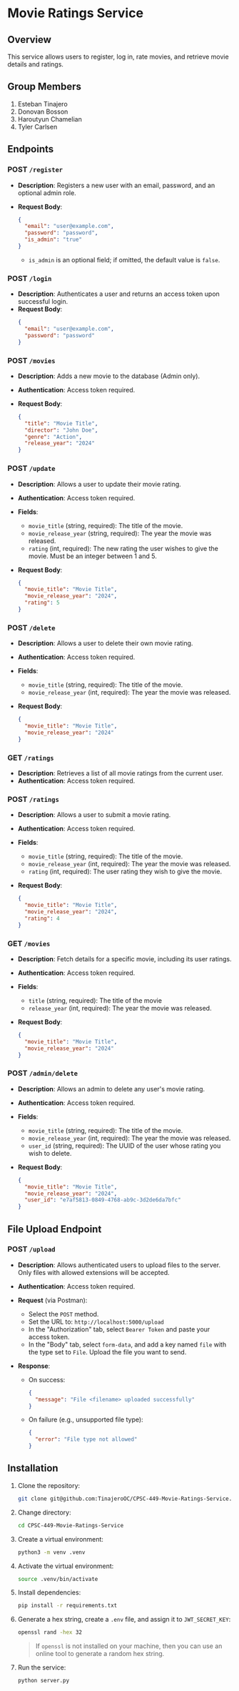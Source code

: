 # Movie Ratings Service

## Overview

This service allows users to register, log in, rate movies, and retrieve movie details and ratings.

## Group Members

1. Esteban Tinajero
2. Donovan Bosson
3. Haroutyun Chamelian
4. Tyler Carlsen

## Endpoints

### POST `/register`

- **Description**: Registers a new user with an email, password, and an optional admin role.
- **Request Body**:

  ```json
  {
    "email": "user@example.com",
    "password": "password",
    "is_admin": "true"
  }
  ```

  - `is_admin` is an optional field; if omitted, the default value is `false`.

### POST `/login`

- **Description**: Authenticates a user and returns an access token upon successful login.
- **Request Body**:
  ```json
  {
    "email": "user@example.com",
    "password": "password"
  }
  ```

### POST `/movies`

- **Description**: Adds a new movie to the database (Admin only).
- **Authentication**: Access token required.
- **Request Body**:

  ```json
  {
    "title": "Movie Title",
    "director": "John Doe",
    "genre": "Action",
    "release_year": "2024"
  }
  ```
  
### POST `/update`

- **Description**: Allows a user to update their movie rating.
- **Authentication**: Access token required.
- **Fields**:
  - `movie_title` (string, required): The title of the movie.
  - `movie_release_year` (string, required): The year the movie was released.
  - `rating` (int, required): The new rating the user wishes to give the movie. Must be an integer between 1 and 5.
- **Request Body**:

  ```json
  {
    "movie_title": "Movie Title",
    "movie_release_year": "2024",
    "rating": 5
  }
  ```
  
### POST `/delete`

- **Description**: Allows a user to delete their own movie rating.
- **Authentication**: Access token required.
- **Fields**:
  - `movie_title` (string, required): The title of the movie.
  - `movie_release_year` (int, required): The year the movie was released.
- **Request Body**:

  ```json
  {
    "movie_title": "Movie Title",
    "movie_release_year": "2024"
  }
  ```

### GET `/ratings`

- **Description**: Retrieves a list of all movie ratings from the current user.
- **Authentication**: Access token required.
  
### POST `/ratings`

- **Description**: Allows a user to submit a movie rating.
- **Authentication**: Access token required.
- **Fields**:
  - `movie_title` (string, required): The title of the movie.
  - `movie_release_year` (int, required): The year the movie was released.
  - `rating` (int, required): The user rating they wish to give the movie.
- **Request Body**:
  
  ```json
  {
    "movie_title": "Movie Title",
    "movie_release_year": "2024",
    "rating": 4
  }
  ```

### GET `/movies`

- **Description**: Fetch details for a specific movie, including its user ratings.
- **Authentication**: Access token required.
- **Fields**:
  - `title` (string, required): The title of the movie
  - `release_year` (int, required): The year the movie was released.
- **Request Body**:
  
  ```json
  {
    "movie_title": "Movie Title",
    "movie_release_year": "2024"
  }
  ```

### POST `/admin/delete`

- **Description**: Allows an admin to delete any user's movie rating.
- **Authentication**: Access token required.
- **Fields**:
  - `movie_title` (string, required): The title of the movie.
  - `movie_release_year` (int, required): The year the movie was released.
  - `user_id` (string, required): The UUID of the user whose rating you wish to delete.

- **Request Body**:

  ```json
  {
    "movie_title": "Movie Title",
    "movie_release_year": "2024",
    "user_id": "e7af5813-0849-4768-ab9c-3d2de6da7bfc"
  }
  ```


## File Upload Endpoint

### POST `/upload`

- **Description**: Allows authenticated users to upload files to the server. Only files with allowed extensions will be accepted.

- **Authentication**: Access token required.

- **Request** (via Postman):
  
  - Select the `POST` method.
  - Set the URL to: `http://localhost:5000/upload`
  - In the "Authorization" tab, select `Bearer Token` and paste your access token.
  - In the "Body" tab, select `form-data`, and add a key named `file` with the type set to `File`. Upload the file you want to send.

- **Response**:
  - On success:
    ```json
    {
      "message": "File <filename> uploaded successfully"
    }
    ```
  - On failure (e.g., unsupported file type):
    ```json
    {
      "error": "File type not allowed"
    }
    ```
    
## Installation

1. Clone the repository:

   ```bash
   git clone git@github.com:TinajeroOC/CPSC-449-Movie-Ratings-Service.git
   ```

2. Change directory:

   ```bash
   cd CPSC-449-Movie-Ratings-Service
   ```

3. Create a virtual environment:

   ```bash
   python3 -m venv .venv
   ```

4. Activate the virtual environment:

   ```bash
   source .venv/bin/activate
   ```

5. Install dependencies:

   ```bash
   pip install -r requirements.txt
   ```

6. Generate a hex string, create a `.env` file, and assign it to `JWT_SECRET_KEY`:

   ```bash
   openssl rand -hex 32
   ```

   > If `openssl` is not installed on your machine, then you can use an online tool to generate a random hex string.

7. Run the service:
   ```bash
   python server.py
   ```
